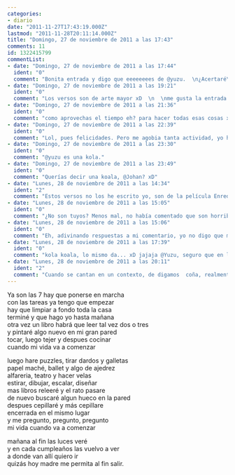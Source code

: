 ```yaml
---
categories:
- diario
date: "2011-11-27T17:43:19.000Z"
lastmod: "2011-11-28T20:11:14.000Z"
title: "Domingo, 27 de noviembre de 2011 a las 17:43"
comments: 11
id: 1322415799
commentList:
- date: "Domingo, 27 de noviembre de 2011 a las 17:44"
  ident: "0"
  comment: "Bonita entrada y digo que eeeeeeees de @yuzu.  \n¿Acertaré\' chan chan chan"
- date: "Domingo, 27 de noviembre de 2011 a las 19:21"
  ident: "0"
  comment: "Los versos son de arte mayor xD  \n  \nme gusta la entrada."
- date: "Domingo, 27 de noviembre de 2011 a las 21:36"
  ident: "0"
  comment: "como aprovechas el tiempo eh? para hacer todas esas cosas xd ...."
- date: "Domingo, 27 de noviembre de 2011 a las 22:39"
  ident: "0"
  comment: "Lol, pues felicidades. Pero me agobia tanta actividad, yo haría solo un tercio de todo eso, y el resto del tiempo lo pasaría durmiendo."
- date: "Domingo, 27 de noviembre de 2011 a las 23:30"
  ident: "0"
  comment: "@yuzu es una kola."
- date: "Domingo, 27 de noviembre de 2011 a las 23:49"
  ident: "0"
  comment: "Querías decir una koala, @Johan? xD"
- date: "Lunes, 28 de noviembre de 2011 a las 14:34"
  ident: "2"
  comment: "Estos versos no los he escrito yo, son de la película Enredados. Los he colgado para recomendaros a todos que veais esa película que es una obra maestra, aunque mucha gente la desprecia por ser de animación y Disney, pensando que es infantil.  \nEnserio, es la película con la que más me he reído en mi vida."
- date: "Lunes, 28 de noviembre de 2011 a las 15:05"
  ident: "0"
  comment: "¿No son tuyos? Menos mal, no había comentado que son horribles por no herir tus sentimientos, pero ya me siento más libre de decirlo. ¿Quién compuso semejante insulto a la poesía?"
- date: "Lunes, 28 de noviembre de 2011 a las 15:06"
  ident: "0"
  comment: "Eh, adivinando respuestas a mi comentario, yo no digo que mis versos sean mejores xD"
- date: "Lunes, 28 de noviembre de 2011 a las 17:39"
  ident: "0"
  comment: "kola koala, lo mismo da... xD jajaja @Yuzu, seguro que en la película se puede apreciar mejor su \'\'belleza\'\'."
- date: "Lunes, 28 de noviembre de 2011 a las 20:11"
  ident: "2"
  comment: "Cuando se cantan en un contexto, de digamos  coña, realmente quedan bien XD  \nTenéis que ver la película, de verdad."
---
```


Ya son las 7 hay que ponerse en marcha  
con las tareas ya tengo que empezar  
hay que limpiar a fondo toda la casa  
terminé y que hago yo hasta mañana  
otra vez un libro habrá que leer tal vez dos o tres  
y pintaré algo nuevo en mi gran pared  
tocar, luego tejer y despues cocinar  
cuando mi vida va a comenzar  
  
luego hare puzzles, tirar dardos y galletas  
papel maché, ballet y algo de ajedrez  
alfareria, teatro y hacer velas  
estirar, dibujar, escalar, diseñar  
mas libros releeré y el rato pasare  
de nuevo buscaré algun hueco en la pared  
despues cepillaré y más cepillare  
encerrada en el mismo lugar  
y me pregunto, pregunto, pregunto  
mi vida cuando va a comenzar  
  
mañana al fin las luces veré  
y en cada cumpleaños las vuelvo a ver  
a donde van allí quiero ir  
quizás hoy madre me permita al fin salir.